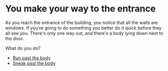 # **You make your way to the entrance**

As you reach the entrance of the building, you notice that all the walls are windows. If you're going to do something you better do it quick before they all see you.
There's only one way out, and there's a body lying down next to the door.

What do you do?

- [Run past the body](2-BX.md)
- [Sneak past the body](../1/1.md)

